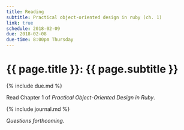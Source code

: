 ```yaml
---
title: Reading
subtitle: Practical object-oriented design in ruby (ch. 1)
link: true
schedule: 2018-02-09
due: 2018-02-08
due-time: 8:00pm Thursday
---
```

# {{ page.title }}: {{ page.subtitle }}

{% include due.md %}

Read Chapter 1 of _Practical Object-Oriented Design in Ruby_.  

{% include journal.md %}

_Questions forthcoming_.
